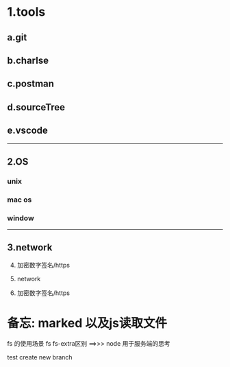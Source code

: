 # 1.tools
## a.git
## b.charlse
## c.postman
## d.sourceTree
## e.vscode
---
## 2.OS
### unix
### mac os
### window
---
## 3.network
4. 加密数字签名/https

3. network
4. 加密数字签名/https

# 备忘: marked 以及js读取文件
fs 的使用场景
fs fs-extra区别 ==>>>
node 用于服务端的思考

test create new branch
